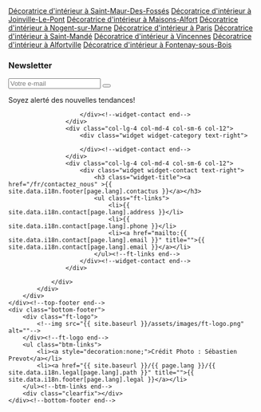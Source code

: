 
<div class="container">
    <div class="top-footer">
        <div class="row">
            <div class="col-lg-6 col-md-12">
                <div class="widget widget-info" style="max-width: 600px;">
                    <span style="margin-bottom:8px;"><a href="/fr/saintmaurdesfosses/index.html">Décoratrice d'intérieur à Saint-Maur-Des-Fossés</a></span>
                    <span style="margin-bottom:8px;"><a href="/fr/joinvillelepont/index.html">Décoratrice d'intérieur à Joinville-Le-Pont</a></span>
                    <span style="margin-bottom:8px;"><a href="/fr/maisonsalfort/index.html">Décoratrice d'intérieur à Maisons-Alfort</a></span>
                    <span style="margin-bottom:8px;"><a href="/fr/nogentsurmarne/index.html">Décoratrice d'intérieur à Nogent-sur-Marne</a></span>
                    <span style="margin-bottom:8px;"><a href="/fr/paris/index.html">Décoratrice d'intérieur à Paris</a></span>
                    <span style="margin-bottom:8px;"><a href="/fr/saintmande/index.html">Décoratrice d'intérieur à Saint-Mandé</a></span>
                    <span style="margin-bottom:8px;"><a href="/fr/vincennes/index.html">Décoratrice d'intérieur à Vincennes</a></span>
                    <span style="margin-bottom:8px;"><a href="/fr/alfortville/index.html">Décoratrice d'intérieur à Alfortville</a></span>
                    <span style="margin-bottom:8px;"><a href="/fr/fontenaysousbois/index.html">Décoratrice d'intérieur à Fontenay-sous-Bois</a></span>
                    <span style="margin-bottom:10px;">&nbsp;</span>
                </div><!--widget-contact end-->
                <div class="widget widget-info" style="max-width: 400px;">
                    <h3 class="widget-title">Newsletter</h3>
                    <form action="https://cs-interieurs.us21.list-manage.com/subscribe/post?u=e82743c54df25b9bb4acdc67b&amp;id=d0969de640&amp;f_id=0087f9e1f0" method="post" id="mc-embedded-subscribe-form" name="mc-embedded-subscribe-form" class="validate widget-form" target="_blank" novalidate >
                        <input type="email" value="" name="EMAIL" class="required email" id="mce-EMAIL" placeholder="Votre e-mail" required>
                        <span id="mce-EMAIL-HELPERTEXT" class="helper_text"></span>
                        <button type="submit" name="subscribe" id="mc-embedded-subscribe"><i class="la la-arrow-right"></i></button>
                    </form>
                    <span>Soyez alerté des nouvelles tendances!</span>
                    <!--ul class="social-links">
                        <li><a href="https://www.pinterest.fr/csinterieurs/" title="" target="_blank"><i class="fab fa-pinterest-p"></i></a></li>
                        <li><a href="https://www.instagram.com/cs_interieurs/?hl=fr" title="" target="_blank"><i class="fab fa-instagram"></i></a></li>
                        <li><a href="#" title="" target="_blank"><i class="fab fa-facebook-f"></i></a></li>
                        <li><a href="#" title="" target="_blank"><i class="fab fa-linkedin"></i></a></li>
                        <li><a href="#" title="" target="_blank"><i class="fab fa-twitter"></i></a></li>
                    </ul--><!--social-links end-->
                </div><!--widget-info end-->
            </div>
            <div class="col-lg-6 col-md-12">
                <div class="row">
                    <div class="col-lg-4 col-md-4 col-sm-6 col-12">
                        <div class="widget widget-category text-right">
                            
                        </div><!--widget-contact end-->
                    </div>
                    <div class="col-lg-4 col-md-4 col-sm-6 col-12">
                        <div class="widget widget-category text-right">
                            
                        </div><!--widget-contact end-->
                    </div>
                    <div class="col-lg-4 col-md-4 col-sm-6 col-12">
                        <div class="widget widget-contact text-right">
                            <h3 class="widget-title"><a href="/fr/contactez_nous" >{{ site.data.i18n.footer[page.lang].contactus }}</a></h3>
                            <ul class="ft-links">
                                <li>{{ site.data.i18n.contact[page.lang].address }}</li>
                                <li>{{ site.data.i18n.contact[page.lang].phone }}</li>
                                <li><a href="mailto:{{ site.data.i18n.contact[page.lang].email }}" title="">{{ site.data.i18n.contact[page.lang].email }}</a></li>
                            </ul><!--ft-links end-->
                        </div><!--widget-contact end-->
                    </div>
                    
                </div>
            </div>
        </div>
    </div><!--top-footer end-->
    <div class="bottom-footer">
        <div class="ft-logo">
            <!--img src="{{ site.baseurl }}/assets/images/ft-logo.png" alt=""-->
        </div><!--ft-logo end-->
        <ul class="btm-links">
            <li><a style="decoration:none;">Crédit Photo : Sébastien Prevot</a></li>
            <li><a href="{{ site.baseurl }}/{{ page.lang }}/{{ site.data.i18n.legal[page.lang].path }}" title="">{{ site.data.i18n.footer[page.lang].legal }}</a></li>
        </ul><!--btm-links end-->
        <div class="clearfix"></div>
    </div><!--bottom-footer end-->
    
</div>